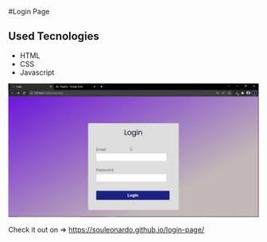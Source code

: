 #Login Page
## Used Tecnologies
<ul>
  <li>HTML</>
  <li>CSS</li>
  <li>Javascript</li>
  
</ul>

<img src="https://github.com/souleonardo/login-page/blob/master/src/img/login-page-preview.png">


Check it out on => https://souleonardo.github.io/login-page/
